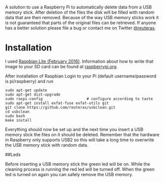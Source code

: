 A solution to use a Raspberry Pi to automatically delete data from a USB memory stick. After deletion of the files the disk will be filled with random data that are then removed. Because of the way USB memory sticks work it is not guaranteed that parts of the original files can be retrieved. If anyone has a better solution please file a bug or contact me on Twitter [@reuteras](https://twitter.com/reuteras).

Installation
============

I used [Raspbian Lite (February 2016)](https://www.raspberrypi.org/documentation/installation/installing-images/README.md). Information about how to write that image to your SD card can be found at [raspberrypi.org](https://www.raspberrypi.org/documentation/installation/installing-images/README.md).

After installation of Raspbian Login to your Pi (default username/password is pi/raspberry) and run

    sudo apt-get update
    sudo apt-get dist-upgrade
    sudo raspi-config                    # configure according to taste
    sudo apt-get install exfat-fuse exfat-utils git
    git clone https://github.com/reuteras/usbclean.git
    cd usbclean
    sudo bash
    make install

Everything should now be set up and the next time you insert a USB memory stick the files on it should be deleted. Remember that the hardware in Raspberry only supports USB2 so this will take a long time to overwrite the USB memory stick with random data.

##Leds

Before inserting a USB memory stick the green led will be on. While the cleaning process is running the red led will be turned off. When the green led is turned on again you can safely remove the USB memory.

